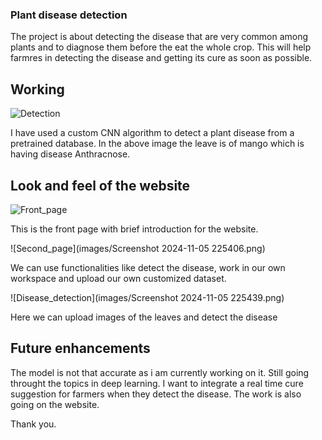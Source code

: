 ### Plant disease detection

The project is about detecting the disease that are very common among plants and to diagnose them before the eat the whole crop. This will help farmres in detecting the disease and getting its cure as soon as possible. 

## Working 

![Detection](images/Screenshot%2024-11-05%225544.png")

I have used a custom CNN algorithm to detect a plant disease from a pretrained database. In the above image the leave is of mango which is having disease Anthracnose. 

## Look and feel of the website

![Front_page](images/Screenshot%2024-11-05%225348.png)

This is the front page with brief introduction for the website.

![Second_page](images/Screenshot 2024-11-05 225406.png)

We can use functionalities like detect the disease, work in our own workspace and upload our own customized dataset. 

![Disease_detection](images/Screenshot 2024-11-05 225439.png)

Here we can upload images of the leaves and detect the disease 

## Future enhancements 

The model is not that accurate as i am currently working on it. Still going throught the topics in deep learning.
I want to integrate a real time cure suggestion for farmers when they detect the disease. 
The work is also going on the website. 

Thank you. 